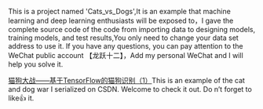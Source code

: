 This is a project named 'Cats_vs_Dogs',It is an example that machine learning and deep learning enthusiasts will be exposed to，I gave the complete source code of the code from importing data to designing models, training models, and test results,You only need to change your data set address to use it. If you have any questions, you can pay attention to the WeChat public account 【龙跃十二】，Add my personal WeChat and I will help you solve it.

[猫狗大战——基于TensorFlow的猫狗识别（1）](https://blog.csdn.net/qq_33828738/article/details/105894898)This is an example of the cat and dog war I serialized on CSDN. Welcome to check it out. Do n’t forget to like👍 it.

